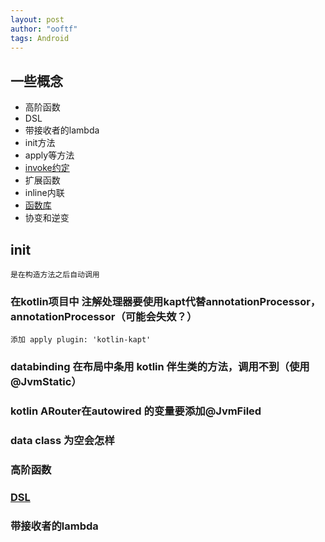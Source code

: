 ```yaml
---
layout: post
author: "ooftf"
tags: Android
---
```


## 一些概念
* 高阶函数
* DSL
* 带接收者的lambda
* init方法
* apply等方法
* [invoke约定](https://www.jianshu.com/p/e802954a0695)
* 扩展函数
* inline内联
* [函数库](https://github.com/JetBrains/kotlin/blob/master/libraries/stdlib/src/kotlin/util/Standard.kt)
* 协变和逆变

## init
    是在构造方法之后自动调用

### 在kotlin项目中 注解处理器要使用kapt代替annotationProcessor，annotationProcessor（可能会失效？）
    添加 apply plugin: 'kotlin-kapt'
### databinding 在布局中条用 kotlin 伴生类的方法，调用不到（使用@JvmStatic）

### kotlin   ARouter在autowired 的变量要添加@JvmFiled
### data class 为空会怎样
### 高阶函数
### [DSL](https://www.jianshu.com/p/e802954a0695)
### 带接收者的lambda
